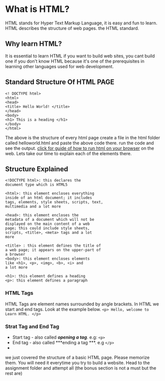 # What is HTML?
HTML stands for Hyper Text Markup Language, it
is easy and fun to learn.
HTML describes the structure of web pages.
the HTML standard.

## Why learn HTML?
It is essential to learn HTML if you want to build
web sites, you cant build one if you don't know
HTML because it's one of the prerequisites in
learning other languages used for web
development.


## Standard Structure Of HTML PAGE

```
<! DOCTYPE html>
<html>
<head>
<title> Hello World! </title>
</head>
<body>
<h1> This is a heading </h1>
</body>
</html>
```

The above is the structure of every html page create a file in the html folder called helloworld.html and paste the above code there. run the code and see the output. [click for guide of how to run html on your browser](https://youtu.be/VqZURkN90Ik?si=LxtNRQZNQOGYz-kH)
on the web. Lets take our time to explain each of the elements there.

## Structure Explained

```
<!DOCTYPE html>: this declares the
document type which is HTML5

<html>: this element encloses everything
inside of an html document; it includes
tags, elements, style sheets, scripts, text,
multimedia and a lot more

<head>: this element encloses the
metadata of a document which will not be
displayed on the main content of a web
page; this could include style sheets,
scripts, <title>, <meta> tags and a lot
more

<title> : this element defines the title of
a web page; it appears on the upper-part of
a browser
<body>: this element encloses elements
like <h1>, <p>, <img>, <b>, <i> and
a lot more

<h1>: this element defines a heading
<p>: this element defines a paragraph
```

### HTML Tags

HTML Tags are element names surrounded by
angle brackets.
In HTML we start and end tags. Look at the
example below.
```<p> Hello, welcome to Learn HTML. </p>```

### Strat Tag and End Tag

* Start tag - also called ***opening a tag***. e.g: ```<p>```
* End tag - also called ***ending a tag ***. e.g ```</p>```
* 

we just covered the structure of a basic HTML page. Please memorize them. You will need it everytime you try to build a website. Head to the assignment folder and attempt all (the bonus section is not a must but the rest are)
